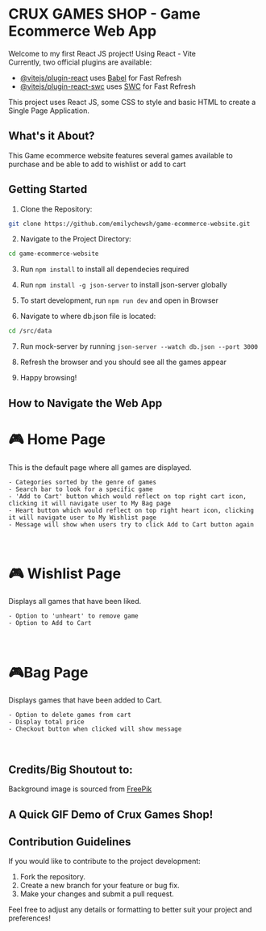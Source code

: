 # CRUX GAMES SHOP - Game Ecommerce Web App

Welcome to my first React JS project! Using React \- Vite <br>
Currently, two official plugins are available:

- [@vitejs/plugin-react](https://github.com/vitejs/vite-plugin-react/blob/main/packages/plugin-react/README.md) uses [Babel](https://babeljs.io/) for Fast Refresh
- [@vitejs/plugin-react-swc](https://github.com/vitejs/vite-plugin-react-swc) uses [SWC](https://swc.rs/) for Fast Refresh

This project uses React JS, some CSS to style and basic HTML to create a Single Page Application.

## What's it About?

This Game ecommerce website features several games available to purchase and be able to add to wishlist or add to cart

## Getting Started

1. Clone the Repository:

```bash
git clone https://github.com/emilychewsh/game-ecommerce-website.git
```

2. Navigate to the Project Directory:

```bash
cd game-ecommerce-website
```

3. Run `npm install` to install all dependecies required

4. Run `npm install -g json-server` to install json-server globally

5. To start development, run `npm run dev` and open in Browser
6. Navigate to where db.json file is located:

```bash
cd /src/data
```

7. Run mock-server by running `json-server --watch db.json --port 3000`

8. Refresh the browser and you should see all the games appear

9. Happy browsing!

## How to Navigate the Web App

# 🎮 Home Page <br>

This is the default page where all games are displayed.

    - Categories sorted by the genre of games
    - Search bar to look for a specific game
    - 'Add to Cart' button which would reflect on top right cart icon, clicking it will navigate user to My Bag page
    - Heart button which would reflect on top right heart icon, clicking it will navigate user to My Wishlist page
    - Message will show when users try to click Add to Cart button again

<br>

# 🎮 Wishlist Page <br>

Displays all games that have been liked.

    - Option to 'unheart' to remove game
    - Option to Add to Cart

<br>

# 🎮Bag Page <br>

Displays games that have been added to Cart.

    - Option to delete games from cart
    - Display total price
    - Checkout button when clicked will show message

<br>

## Credits/Big Shoutout to:

Background image is sourced from [FreePik](https://www.freepik.com/free-vector/gradient-white-monochrome-background_15441897.htm)

## A Quick GIF Demo of Crux Games Shop!

## Contribution Guidelines

If you would like to contribute to the project development:

1. Fork the repository.
2. Create a new branch for your feature or bug fix.
3. Make your changes and submit a pull request.

Feel free to adjust any details or formatting to better suit your project and preferences!
